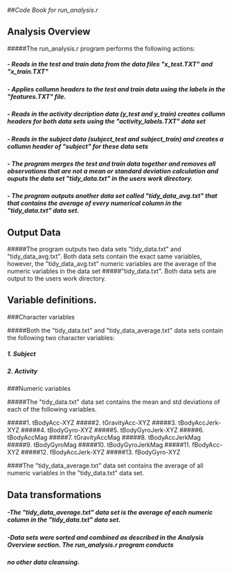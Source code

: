 ##*Code Book for run_analysis.r*

## **Analysis Overview**

#####The run_analysis.r program performs the following actions:

#####	- Reads in the test and train data from the data files "x_test.TXT" and "x_train.TXT"
#####	- Applies collumn headers to the test and train data using the labels in the "features.TXT" file.
#####	- Reads in the activity decription data (y_test and y_train) creates collumn headers for both data sets using the "activity_labels.TXT" data set
#####	- Reads in the subject data (subject_test and subject_train) and creates a collumn header of "subject" for these data sets
##### 	- The program merges the test and train data together and removes all observations that are not a mean or standard deviation calculation and ouputs the data set "tidy_data.txt" in the users work directory.
#####	- The program outputs another data set called "tidy_data_avg.txt" that that contains the average of every numerical column in the "tidy_data.txt" data set.



## **Output Data**

#####The program outputs two data sets "tidy_data.txt" and "tidy_data_avg.txt". Both data sets contain the exact same variables, however, the "tidy_data_avg.txt" numeric variables are the average of the numeric variables in the data set
#####"tidy_data.txt". Both data sets are output to the users work directory.



## **Variable definitions**.

###Character variables

#####Both the "tidy_data.txt" and "tidy_data_average.txt" data sets contain the following two character variables:

#####	1. Subject 

#####	2. Activity

###Numeric variables

#####The "tidy_data.txt" data set contains the mean and std deviations of each of the following variables.

#####1. tBodyAcc-XYZ
#####2. tGravityAcc-XYZ
#####3. tBodyAccJerk-XYZ
#####4. tBodyGyro-XYZ
#####5. tBodyGyroJerk-XYZ
#####6. tBodyAccMag
#####7. tGravityAccMag
#####8. tBodyAccJerkMag
#####9. tBodyGyroMag
#####10. tBodyGyroJerkMag
#####11. fBodyAcc-XYZ
#####12. fBodyAccJerk-XYZ
#####13. fBodyGyro-XYZ


####The "tidy_data_average.txt" data set contains the average of all numeric variables in the "tidy_data.txt" data set.



## **Data transformations**

#####	-The "tidy_data_average.txt" data set is the average of each numeric column in the "tidy_data.txt" data set.
#####	-Data sets were sorted and combined as described in the Analysis Overview section. The run_analysis.r program conducts
#####  no other data cleansing.





